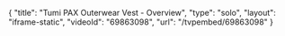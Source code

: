 {
    "title": "Tumi PAX Outerwear Vest - Overview",
    "type": "solo",
    "layout": "iframe-static",
    "videoId": "69863098",
    "url": "\/tvpembed\/69863098"
}